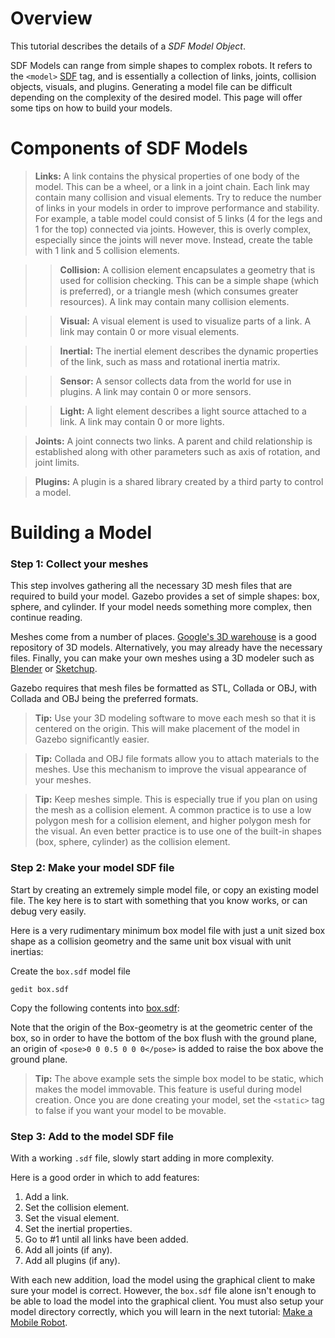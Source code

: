 # Overview

This tutorial describes the details of a _SDF Model Object_.

SDF Models can range from simple shapes to complex robots. It refers to the `<model>` [SDF](http://gazebosim.org/sdf.html) tag, and is essentially a collection of links, joints, collision objects, visuals, and plugins. Generating a model file can be difficult depending on the complexity of the desired model. This page will offer some tips on how to build your models.

# Components of SDF Models

> **Links:** A link contains the physical properties of one body of the model. This can be a wheel, or a link in a joint chain. Each link may contain many collision and visual elements. Try to reduce the number of links in your models in order to improve performance and stability. For example, a table model could consist of 5 links (4 for the legs and 1 for the top) connected via joints. However, this is overly complex, especially since the joints will never move. Instead, create the table with 1 link and 5 collision elements.

>> **Collision:** A collision element encapsulates a geometry that is used for collision checking. This can be a simple shape (which is preferred), or a triangle mesh (which consumes greater resources). A link may contain many collision elements.

>> **Visual:** A visual element is used to visualize parts of a link. A link may contain 0 or more visual elements.

>> **Inertial:** The inertial element describes the dynamic properties of the link, such as mass and rotational inertia matrix.

>> **Sensor:** A sensor collects data from the world for use in plugins. A link may contain 0 or more sensors.

>> **Light:** A light element describes a light source attached to a link. A link may contain 0 or more lights.

> **Joints:** A joint connects two links. A parent and child relationship is established along with other parameters such as axis of rotation, and joint limits.

> **Plugins:** A plugin is a shared library created by a third party to control a model.


# Building a Model

### Step 1: Collect your meshes

This step involves gathering all the necessary 3D mesh files that are required to build your model. Gazebo provides a set of simple shapes: box, sphere, and cylinder. If your model needs something more complex, then continue reading.

Meshes come from a number of places. [Google's 3D warehouse](https://3dwarehouse.sketchup.com/index.html) is a good repository of 3D models. Alternatively, you may already have the necessary files. Finally, you can make your own meshes using a 3D modeler such as [Blender](http://blender.org) or [Sketchup](http://sketchup.google.com).

Gazebo requires that mesh files be formatted as STL, Collada or OBJ, with Collada and OBJ being the preferred formats.

> **Tip:** Use your 3D modeling software to move each mesh so that it is centered on the origin. This will make placement of the model in Gazebo significantly easier.

> **Tip:** Collada and OBJ file formats allow you to attach materials to the meshes. Use this mechanism to improve the visual appearance of your meshes.

> **Tip:** Keep meshes simple. This is especially true if you plan on using the mesh as a collision element. A common practice is to use a low polygon mesh for a collision element, and higher polygon mesh for the visual. An even better practice is to use one of the built-in shapes (box, sphere, cylinder) as the collision element.


### Step 2: Make your model SDF file

Start by creating an extremely simple model file, or copy an existing model file. The key here is to start with something that you know works, or can debug very easily.

Here is a very rudimentary minimum box model file with just a unit sized box shape as a collision geometry and the same unit box visual with unit inertias:

Create the `box.sdf` model file

~~~
gedit box.sdf
~~~

Copy the following contents into [box.sdf](http://github.com/osrf/gazebo_tutorials/raw/default/build_model/files/box.sdf):
<include src='http://github.com/osrf/gazebo_tutorials/raw/default/build_model/files/box.sdf' />

Note that the origin of the Box-geometry is at the geometric center of the box, so in order to have the bottom of the box flush with the ground plane, an origin of `<pose>0 0 0.5 0 0 0</pose>` is added to raise the box above the ground plane.
> **Tip:** The above example sets the simple box model to be static, which makes the model immovable. This feature is useful during model creation. Once you are done creating your model, set the `<static>` tag to false if you want your model to be movable.


### Step 3: Add to the model SDF file

With a working `.sdf` file, slowly start adding in more complexity.

Here is a good order in which to add features:

1. Add a link.
1. Set the collision element.
1. Set the visual element.
1. Set the inertial properties.
1. Go to #1 until all links have been added.
1. Add all joints (if any).
1. Add all plugins (if any).

With each new addition, load the model using the graphical client to make sure your model is correct.
However, the `box.sdf` file alone isn't enough to be able to load the model into the graphical client. You must also setup your model directory correctly, which you will learn in the next tutorial: [Make a Mobile Robot](http://gazebosim.org/tutorials?cat=build_robot).